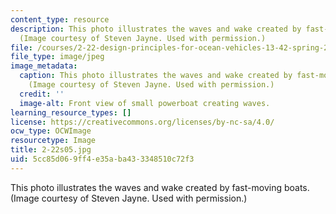 ```yaml
---
content_type: resource
description: This photo illustrates the waves and wake created by fast-moving boats.
  (Image courtesy of Steven Jayne. Used with permission.)
file: /courses/2-22-design-principles-for-ocean-vehicles-13-42-spring-2005/5cc85d069ff4e35aba433348510c72f3_2-22s05.jpg
file_type: image/jpeg
image_metadata:
  caption: This photo illustrates the waves and wake created by fast-moving boats.
    (Image courtesy of Steven Jayne. Used with permission.)
  credit: ''
  image-alt: Front view of small powerboat creating waves.
learning_resource_types: []
license: https://creativecommons.org/licenses/by-nc-sa/4.0/
ocw_type: OCWImage
resourcetype: Image
title: 2-22s05.jpg
uid: 5cc85d06-9ff4-e35a-ba43-3348510c72f3
---
```

This photo illustrates the waves and wake created by fast-moving boats. (Image courtesy of Steven Jayne. Used with permission.)